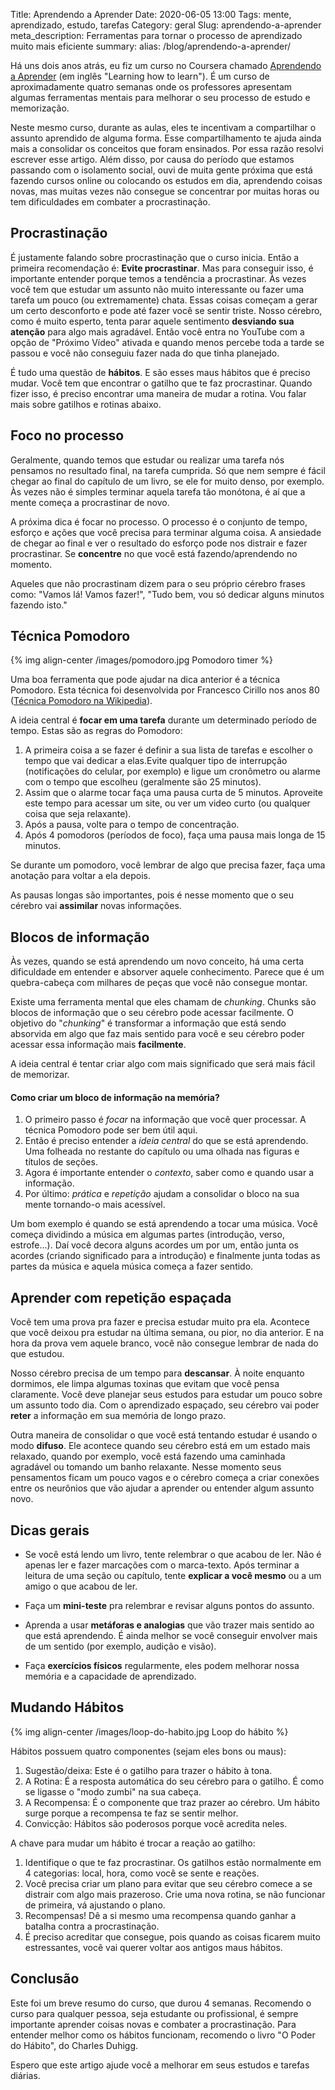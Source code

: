 Title: Aprendendo a Aprender
Date: 2020-06-05 13:00
Tags: mente, aprendizado, estudo, tarefas
Category: geral
Slug: aprendendo-a-aprender
meta_description: Ferramentas para tornar o processo de aprendizado muito mais eficiente
summary:
alias: /blog/aprendendo-a-aprender/

Há uns dois anos atrás, eu fiz um curso no Coursera chamado [Aprendendo a Aprender](https://www.coursera.org/learn/aprender/home/welcome) (em inglês "Learning how to learn"). É um curso de aproximadamente quatro semanas onde os professores apresentam algumas ferramentas mentais para melhorar o seu processo de estudo e memorização. 


Neste mesmo curso, durante as aulas, eles te incentivam a compartilhar o assunto aprendido de alguma forma. Esse compartilhamento te ajuda ainda mais a consolidar os conceitos que foram ensinados. Por essa razão resolvi escrever esse artigo. Além disso, por causa do período que estamos passando com o isolamento social, ouvi de muita gente próxima que está fazendo cursos online ou colocando os estudos em dia, aprendendo coisas novas, mas muitas vezes não consegue se concentrar por muitas horas ou tem dificuldades em combater a procrastinação.

<!-- PELICAN_END_SUMMARY -->

## Procrastinação

É justamente  falando sobre procrastinação que o curso inicia. Então a primeira recomendação é: **Evite procrastinar**.
Mas para conseguir isso, é importante entender porque temos a tendência a procrastinar.
Às vezes você tem que estudar um assunto não muito interessante ou fazer uma tarefa um pouco (ou extremamente) chata. Essas coisas começam a gerar um certo desconforto e pode até fazer você se sentir triste. Nosso cérebro, como é muito esperto, tenta parar aquele sentimento **desviando sua atenção** para algo mais agradável. Então você entra no YouTube com a opção de "Próximo Vídeo" ativada e quando menos percebe toda a tarde se passou e você não conseguiu fazer nada do que tinha planejado.


É tudo uma questão de **hábitos**. E são esses maus hábitos que é preciso mudar. Você tem que encontrar o gatilho que te faz procrastinar. Quando fizer isso, é preciso encontrar uma maneira de mudar a rotina. Vou falar mais sobre gatilhos e rotinas abaixo.

## Foco no processo

Geralmente, quando temos que estudar ou realizar uma tarefa nós pensamos no resultado final, na tarefa cumprida. Só que nem sempre é fácil chegar ao final do capítulo de um livro, se ele for muito denso, por exemplo. Às vezes não é simples terminar aquela tarefa tão monótona, é aí que a mente começa a procrastinar de novo.

A próxima dica é focar no processo. O processo é o conjunto de tempo, esforço e ações que você precisa para terminar alguma coisa. A ansiedade de chegar ao final e ver o resultado do esforço pode nos distrair e fazer procrastinar. Se **concentre** no que você está fazendo/aprendendo no momento.

Aqueles que não procrastinam dizem para o seu próprio cérebro frases como: "Vamos lá! Vamos fazer!", "Tudo bem, vou só dedicar alguns minutos fazendo isto."


## Técnica Pomodoro

{% img align-center /images/pomodoro.jpg  Pomodoro timer %}

Uma boa ferramenta que pode ajudar na dica anterior é a técnica Pomodoro. Esta técnica foi desenvolvida por Francesco Cirillo nos anos 80 ([Técnica Pomodoro na Wikipedia](https://pt.wikipedia.org/wiki/T%C3%A9cnica_pomodoro)).

A ideia central é **focar em uma tarefa** durante um determinado período de tempo. Estas são as regras do Pomodoro:

1. A primeira coisa a se fazer é definir a sua lista de tarefas e escolher o tempo que vai dedicar a elas.Evite qualquer tipo de interrupção (notificações do celular, por exemplo) e ligue um cronômetro ou alarme com o tempo que escolheu (geralmente são 25 minutos).
2. Assim que o alarme tocar faça uma pausa curta de 5 minutos. Aproveite este tempo para acessar um site, ou ver um video curto (ou qualquer coisa que seja relaxante).
3. Após a pausa, volte para o tempo de concentração.
4. Após 4 pomodoros (períodos de foco), faça uma pausa mais longa de 15 minutos.

Se durante um pomodoro, você lembrar de algo que precisa fazer, faça uma anotação para voltar a ela depois.

As pausas longas são importantes, pois é nesse momento que o seu cérebro vai **assimilar** novas informações.


## Blocos de informação

Às vezes, quando se está aprendendo um novo conceito, há uma certa dificuldade em entender e absorver aquele conhecimento. Parece que é um quebra-cabeça com milhares de peças que você não consegue montar. 

Existe uma ferramenta mental que eles chamam de *chunking*. Chunks são blocos de informação que o seu cérebro pode acessar facilmente. O objetivo do "*chunking*" é transformar a informação que está sendo absorvida em algo que faz mais sentido para você e seu cérebro poder acessar essa informação mais **facilmente**.

A ideia central é tentar criar algo com mais significado que será mais fácil de memorizar.

#### Como criar um bloco de informação na memória?

1. O primeiro passo é *focar* na informação que você quer processar. A técnica Pomodoro pode ser bem útil aqui.
2. Então é preciso entender a *ideia central* do que se está aprendendo. Uma folheada no restante do capítulo ou uma olhada nas figuras e títulos de seções.
3. Agora é importante entender o *contexto*, saber como e quando usar a informação.
4. Por último: *prática* e *repetição* ajudam a consolidar o bloco na sua mente tornando-o mais acessível.

Um bom exemplo é quando se está aprendendo a tocar uma música. Você começa dividindo a música em algumas partes (introdução, verso, estrofe...). Daí você decora alguns acordes um por um, então junta os acordes (criando significado para a introdução) e finalmente junta todas as partes da música e aquela música começa a fazer sentido.

## Aprender com repetição espaçada

Você tem uma prova pra fazer e precisa estudar muito pra ela. Acontece que você deixou pra estudar na última semana, ou pior, no dia anterior. E na hora da prova vem aquele branco, você não consegue lembrar de nada do que estudou.

Nosso cérebro precisa de um tempo para **descansar**. À noite enquanto dormimos, ele limpa algumas toxinas que evitam que você pensa claramente. Você deve planejar seus estudos para estudar um pouco sobre um assunto todo dia. Com o aprendizado espaçado, seu cérebro vai poder **reter** a informação em sua memória de longo prazo.

Outra maneira de consolidar o que você está tentando estudar é usando o modo **difuso**. Ele acontece quando seu cérebro está em um estado mais relaxado, quando por exemplo, você está fazendo uma caminhada agradável ou tomando um banho relaxante. Nesse momento seus pensamentos ficam um pouco vagos e o cérebro começa a criar conexões entre os neurônios que vão ajudar a aprender ou entender algum assunto novo.


## Dicas gerais

 - Se você está lendo um livro, tente relembrar o que acabou de ler. Não é apenas ler e fazer marcações com o marca-texto. Após terminar a leitura de uma seção ou capítulo, tente **explicar a você mesmo** ou a um amigo o que acabou de ler. 

 - Faça um **mini-teste** pra relembrar e revisar alguns pontos do assunto.

 - Aprenda a usar **metáforas e analogias** que vão trazer mais sentido ao que está aprendendo. É ainda melhor se você conseguir envolver mais de um sentido (por exemplo, audição e visão).

 - Faça **exercícios físicos** regularmente, eles podem melhorar nossa memória e a capacidade de aprendizado.


## Mudando Hábitos

{% img align-center /images/loop-do-habito.jpg Loop do hábito %}

Hábitos possuem quatro componentes (sejam eles bons ou maus):

1. Sugestão/deixa: Este é o gatilho para trazer o hábito à tona.
2. A Rotina: É a resposta automática do seu cérebro para o gatilho. É como se ligasse o "modo zumbi" na sua cabeça.
3. A Recompensa: É o componente que traz prazer ao cérebro. Um hábito surge porque a recompensa te faz se sentir melhor.
4. Convicção: Hábitos são poderosos porque você acredita neles.

A chave para mudar um hábito é trocar a reação ao gatilho:

1. Identifique o que te faz procrastinar. Os gatilhos estão normalmente em 4 categorias: local, hora, como você se sente e reações.
2. Você precisa criar um plano para evitar que seu cérebro comece a se distrair com algo mais prazeroso. Crie uma nova rotina, se não funcionar de primeira, vá ajustando o plano.
3. Recompensas! Dê a si mesmo uma recompensa quando ganhar a batalha contra a procrastinação.
4. É preciso acreditar que consegue, pois quando as coisas ficarem muito estressantes, você vai querer voltar aos antigos maus hábitos.

## Conclusão

Este foi um breve resumo do curso, que durou 4 semanas. Recomendo o curso para qualquer pessoa, seja estudante ou profissional, é sempre importante aprender coisas novas e combater a procrastinação. Para entender melhor como os hábitos funcionam, recomendo o livro "O Poder do Hábito", do Charles Duhigg.

Espero que este artigo ajude você a melhorar em seus estudos e tarefas diárias.